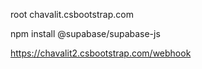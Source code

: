root
chavalit.csbootstrap.com

npm install @supabase/supabase-js

https://chavalit2.csbootstrap.com/webhook
